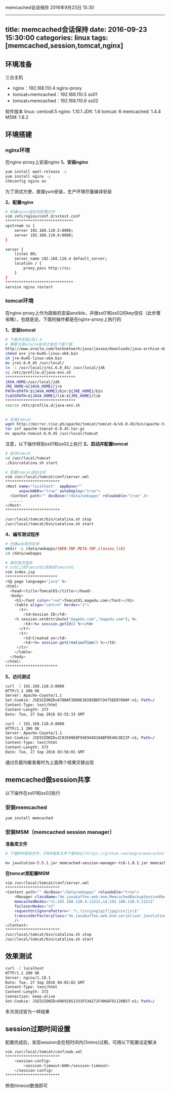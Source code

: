 memcached会话保持
2016年9月23日
15:30
 
---
title: memcached会话保持
date: 2016-09-23 15:30:00
categories: linux
tags: [memcached,session,tomcat,nginx]
---
## 环境准备
三台主机
- nginx：192.168.110.4 nginx-proxy
- tomcat+memcached：192.168.110.5 ss01
- tomcat+memcached：192.168.110.6 ss02
 
软件版本
linux: centos6.5
nginx: 1.10.1
JDK: 1.6
tomcat: 6
memcached: 1.4.4
MSM: 1.8.2
 
<!--more-->
 
## 环境搭建
### nginx环境
在nginx-proxy上安装nginx
**1、安装nginx**
``` bash
yum install epel-release -y
yum install nginx -y
chkconfig nginx on
```
为了测试方便，直接yum安装，生产环境尽量编译安装
 
**2、配置nginx**
``` bash
# 新建nginx虚拟机配置文件
vim /etc/nginx/conf.d/sstest.conf
******************************
upstream ss {
    server 192.168.110.5:8080;
    server 192.168.110.6:8080;
}
 
server {
    listen 80;
    server_name 192.168.110.4 default_server;
    location / {
        proxy_pass http://ss;
    }
}
******************************
service nginx restart
```
 
### tomcat环境
在nginx-proxy上作为跳板机安装ansible，并做ss01和ss02的key信任（此步骤省略），也就是说，下面的操作都是在nginx-proxy上执行的
 
**1、安装tomcat**
``` bash
# 下载并安装jdk1.6
# 需要注册oracle帐号才能在下面下载
http://www.oracle.com/technetwork/java/javase/downloads/java-archive-downloads-javase6-419409.html
chmod u+x jre-6u45-linux-x64.bin
sh jre-6u45-linux-x64.bin
mv jre1.6.0_45 /usr/local/
ln -s /usr/local/jre1.6.0_45/ /usr/local/jdk
vi /etc/profile.d/java-env.sh
*******************************
JAVA_HOME=/usr/local/jdk
JRE_HOME=${JAVA_HOME}/jre
PATH=$PATH:${JAVA_HOME}/bin:${JRE_HOME}/bin
CLASSPATH=${JAVA_HOME}/lib:${JRE_HOME}/lib
*******************************
source /etc/profile.d/java-env.sh
 
 
# 安装tomcat
wget http://mirror.rise.ph/apache/tomcat/tomcat-6/v6.0.45/bin/apache-tomcat-6.0.45.tar.gz
tar zxf apache-tomcat-6.0.45.tar.gz
mv apache-tomcat-6.0.45 /usr/local/tomcat
```
 
注意，以下操作转到ss01和ss02上执行
**2、启动并配置tomcat**
``` bash
# 启动tomcat
cd /usr/local/tomcat
./bin/catalina.sh start
 
# 配置tomcat虚拟主机
vim /usr/local/tomcat/conf/server.xml
************************
<Host name="localhost"  appBase=""
      unpackWARs="true" autoDeploy="true">
  <Context path="" docBase="/data/webapps" reloadable="true" />
  ......
</Host>
************************
 
/usr/local/tomcat/bin/catalina.sh stop
/usr/local/tomcat/bin/catalina.sh start
```
 
**4、编写测试程序**
``` bash
# 创建web程序目录
mkdir -p /data/webapps/{WEB-INF,META-INF,classes,lib}
cd /data/webapps
 
# 编写首页程序
# ss02上把Tomcat01更换成Tomcat02
vim index.jsp
***********************
<%@ page language="java" %>
<html>
  <head><title>Tomcat01</title></head>
  <body>
    <h1><font color="red">Tomcat01.magedu.com</font></h1>
    <table align="centre" border="1">
      <tr>
        <td>Session ID</td>
    <% session.setAttribute("magedu.com","magedu.com"); %>
        <td><%= session.getId() %></td>
      </tr>
      <tr>
        <td>Created on</td>
        <td><%= session.getCreationTime() %></td>
     </tr>
    </table>
  </body>
</html>
***********************
```
 
**5、访问测试**
``` bash
curl -I 192.168.110.5:8080
HTTP/1.1 200 OK
Server: Apache-Coyote/1.1
Set-Cookie: JSESSIONID=678BAF3DD0E30285B6FC9475ED97800F-n1; Path=/
Content-Type: text/html
Content-Length: 373
Date: Tue, 27 Sep 2016 03:55:33 GMT
 
curl -I 192.168.110.6:8080
HTTP/1.1 200 OK
Server: Apache-Coyote/1.1
Set-Cookie: JSESSIONID=2C83509E8F94E944D16ABFDE46C4E22F-n1; Path=/
Content-Type: text/html
Content-Length: 373
Date: Tue, 27 Sep 2016 03:56:01 GMT
```
通过负载均衡查看时为上面两个结果交替出现
 
## memcached做session共享
 
以下操作在ss01和ss02执行
### 安装memcached
``` bash
yum install memcached
```
 
### 安装MSM（memcached session manager）
**准备库文件**
``` bash
# 下载MSM类库文件，[MSM类库文件下载地址](https://github.com/magro/memcached-session-manager/wiki/SetupAndConfiguration)
 
mv javolution-5.5.1.jar memcached-session-manager-tc6-1.8.2.jar memcached-session-manager-1.8.2.jar spymemcached-2.11.1.jar msm-javolution-serializer-1.8.2.jar /usr/local/tomcat/lib/
```
 
**在tomcat里配置MSM**
``` bash
vim /usr/local/tomcat/conf/server.xml
************************
<Context path="" docBase="/data/webapps" reloadable="true">
    <Manager className="de.javakaffee.web.msm.MemcachedBackupSessionManager"
    memcachedNodes="n1:192.168.110.4:11211,n2:192.168.110.5:11211"
    failoverNodes="n2"
    requestUriIgnorePattern=".*\.(ico|png|gif|jpg|css|js)$"
    transcoderFactoryClass="de.javakaffee.web.msm.serializer.javolution.JavolutionTranscoderFactory"
    />
</Context>
************************
/usr/local/tomcat/bin/catalina.sh stop
/usr/local/tomcat/bin/catalina.sh start
```
 
## 效果测试
``` bash
curl -I localhost
HTTP/1.1 200 OK
Server: nginx/1.10.1
Date: Tue, 27 Sep 2016 04:03:02 GMT
Content-Type: text/html
Content-Length: 373
Connection: keep-alive
Set-Cookie: JSESSIONID=60692852333F53A272F406AFD1120B57-n1; Path=/
```
多次测试皆为一样结果
 
## session过期时间设置
配置完成后，发现session会在短时间内(3mins)过期，可用以下配置设定解决
``` bash
vim /usr/local/tomcat/conf/web.xml
************************
    <session-config>
        <session-timeout>600</session-timeout>
    </session-config>
************************
```
修改timeout数值即可
